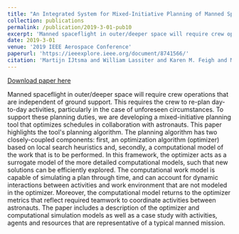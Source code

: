 ```yaml
---
title: "An Integrated System for Mixed-Initiative Planning of Manned Spaceflight Operations"
collection: publications
permalink: /publication/2019-3-01-pub10
excerpt: 'Manned spaceflight in outer/deeper space will require crew operations that are independent of ground support. This requires the crew to re-plan day-to-day activities, particularly in the case of unforeseen circumstances. To support these planning duties, we are developing a mixed-initiative planning tool that optimizes schedules in collaboration with astronauts. This paper highlights the tool&apos;s planning algorithm. The planning algorithm has two closely-coupled components: first, an optimization algorithm (optimizer) based on local search heuristics and, secondly, a computational model of the work that is to be performed. In this framework, the optimizer acts as a surrogate model of the more detailed computational models, such that new solutions can be efficiently explored. The computational work model is capable of simulating a plan through time, and can account for dynamic interactions between activities and work environment that are not modeled in the optimizer. Moreover, the computational model returns to the optimizer metrics that reflect required teamwork to coordinate activities between astronauts. The paper includes a description of the optimizer and computational simulation models as well as a case study with activities, agents and resources that are representative of a typical manned mission.'
date: 2019-3-01
venue: '2019 IEEE Aerospace Conference'
paperurl: 'https://ieeexplore.ieee.org/document/8741566/'
citation: 'Martijn IJtsma and William Lassiter and Karen M. Feigh and Martin Savelsbergh and Amy R. Pritchett (2019). An Integrated System for Mixed-Initiative Planning of Manned Spaceflight Operations. In 2019 IEEE Aerospace Conference'
---
```


<a href='https://ieeexplore.ieee.org/document/8741566/'>Download paper here</a>

Manned spaceflight in outer/deeper space will require crew operations that are independent of ground support. This requires the crew to re-plan day-to-day activities, particularly in the case of unforeseen circumstances. To support these planning duties, we are developing a mixed-initiative planning tool that optimizes schedules in collaboration with astronauts. This paper highlights the tool&apos;s planning algorithm. The planning algorithm has two closely-coupled components: first, an optimization algorithm (optimizer) based on local search heuristics and, secondly, a computational model of the work that is to be performed. In this framework, the optimizer acts as a surrogate model of the more detailed computational models, such that new solutions can be efficiently explored. The computational work model is capable of simulating a plan through time, and can account for dynamic interactions between activities and work environment that are not modeled in the optimizer. Moreover, the computational model returns to the optimizer metrics that reflect required teamwork to coordinate activities between astronauts. The paper includes a description of the optimizer and computational simulation models as well as a case study with activities, agents and resources that are representative of a typical manned mission.
